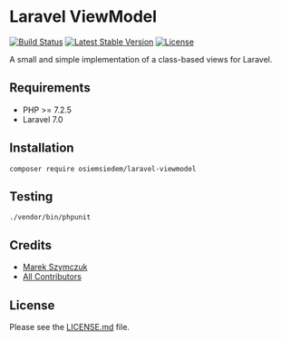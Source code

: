 # Laravel ViewModel

[![Build Status](https://travis-ci.org/osiemsiedem/laravel-viewmodel.svg)](https://travis-ci.org/osiemsiedem/laravel-viewmodel) [![Latest Stable Version](https://poser.pugx.org/osiemsiedem/laravel-viewmodel/v/stable)](https://packagist.org/packages/osiemsiedem/laravel-viewmodel) [![License](https://poser.pugx.org/osiemsiedem/laravel-viewmodel/license)](https://packagist.org/packages/osiemsiedem/laravel-viewmodel)

A small and simple implementation of a class-based views for Laravel.

## Requirements

- PHP >= 7.2.5
- Laravel 7.0

## Installation

```
composer require osiemsiedem/laravel-viewmodel
```

## Testing

```
./vendor/bin/phpunit
```

## Credits

- [Marek Szymczuk](https://github.com/bonzai)
- [All Contributors](../../contributors)

## License

Please see the [LICENSE.md](LICENSE.md) file.

